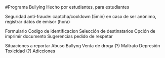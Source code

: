 #Programa Bullying
Hecho por estudiantes, para estudiantes


Seguridad anti-fraude:
	captcha/cooldown (5min)
	en caso de ser anónimo, registrar datos de emisor (hora)


Formulario
	Codigo de identificacion
	Selección de destinatarios
	Opción de imprimir documento
	Sugerencias
	pedido de respetar

Situaciones a reportar
	Abuso
	Bullyng
	Venta de droga (?)
	Maltrato
	Depresión
	Toxicidad (?)
	Adicciones

